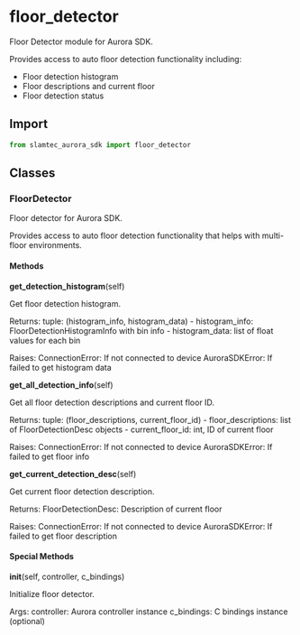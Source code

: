 # floor_detector

Floor Detector module for Aurora SDK.

Provides access to auto floor detection functionality including:
- Floor detection histogram
- Floor descriptions and current floor
- Floor detection status

## Import

```python
from slamtec_aurora_sdk import floor_detector
```

## Classes

### FloorDetector

Floor detector for Aurora SDK.

Provides access to auto floor detection functionality that helps
with multi-floor environments.

#### Methods

**get_detection_histogram**(self)

Get floor detection histogram.

Returns:
    tuple: (histogram_info, histogram_data)
        - histogram_info: FloorDetectionHistogramInfo with bin info
        - histogram_data: list of float values for each bin
        
Raises:
    ConnectionError: If not connected to device
    AuroraSDKError: If failed to get histogram data

**get_all_detection_info**(self)

Get all floor detection descriptions and current floor ID.

Returns:
    tuple: (floor_descriptions, current_floor_id)
        - floor_descriptions: list of FloorDetectionDesc objects
        - current_floor_id: int, ID of current floor
        
Raises:
    ConnectionError: If not connected to device
    AuroraSDKError: If failed to get floor info

**get_current_detection_desc**(self)

Get current floor detection description.

Returns:
    FloorDetectionDesc: Description of current floor
    
Raises:
    ConnectionError: If not connected to device
    AuroraSDKError: If failed to get floor description

#### Special Methods

**__init__**(self, controller, c_bindings)

Initialize floor detector.

Args:
    controller: Aurora controller instance
    c_bindings: C bindings instance (optional)
